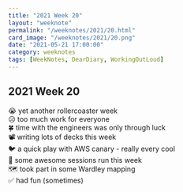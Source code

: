 ```yaml
---
title: "2021 Week 20"
layout: "weeknote"
permalink: "/weeknotes/2021/20.html"
card_image: "/weeknotes/2021/20.png"
date: "2021-05-21 17:00:00"
category: weeknotes
tags: [WeekNotes, DearDiary, WorkingOutLoud]
---
```


## 2021 Week 20

😭 yet another rollercoaster week <br/>
😥 too much work for everyone <br/>
🍀 time with the engineers was only through luck<br/>
📽 writing lots of decks this week <br/>
🐦 a quick play with AWS canary - really every cool <br/>
🙌 some awesome sessions run this week <br/>
🗺 took part in some Wardley mapping <br/>
✅ had fun (sometimes)

